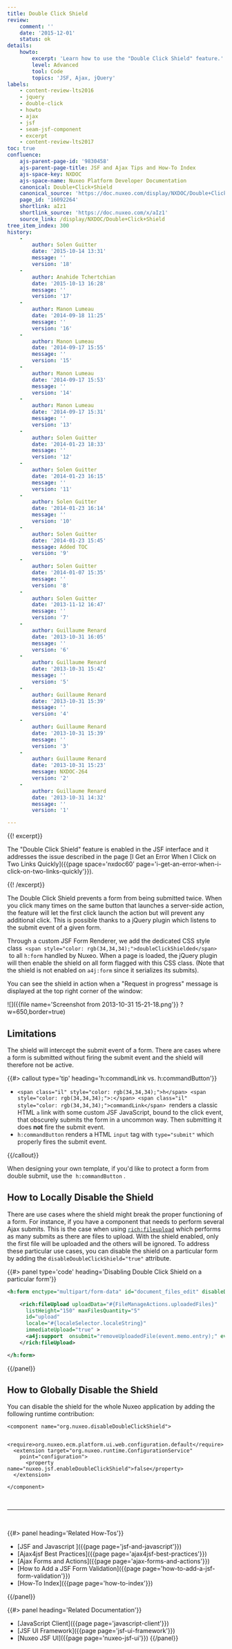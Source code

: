 ```yaml
---
title: Double Click Shield
review:
    comment: ''
    date: '2015-12-01'
    status: ok
details:
    howto:
        excerpt: 'Learn how to use the "Double Click Shield" feature.'
        level: Advanced
        tool: Code
        topics: 'JSF, Ajax, jQuery'
labels:
    - content-review-lts2016
    - jquery
    - double-click
    - howto
    - ajax
    - jsf
    - seam-jsf-component
    - excerpt
    - content-review-lts2017
toc: true
confluence:
    ajs-parent-page-id: '9830458'
    ajs-parent-page-title: JSF and Ajax Tips and How-To Index
    ajs-space-key: NXDOC
    ajs-space-name: Nuxeo Platform Developer Documentation
    canonical: Double+Click+Shield
    canonical_source: 'https://doc.nuxeo.com/display/NXDOC/Double+Click+Shield'
    page_id: '16092264'
    shortlink: aIz1
    shortlink_source: 'https://doc.nuxeo.com/x/aIz1'
    source_link: /display/NXDOC/Double+Click+Shield
tree_item_index: 300
history:
    - 
        author: Solen Guitter
        date: '2015-10-14 13:31'
        message: ''
        version: '18'
    - 
        author: Anahide Tchertchian
        date: '2015-10-13 16:28'
        message: ''
        version: '17'
    - 
        author: Manon Lumeau
        date: '2014-09-18 11:25'
        message: ''
        version: '16'
    - 
        author: Manon Lumeau
        date: '2014-09-17 15:55'
        message: ''
        version: '15'
    - 
        author: Manon Lumeau
        date: '2014-09-17 15:53'
        message: ''
        version: '14'
    - 
        author: Manon Lumeau
        date: '2014-09-17 15:31'
        message: ''
        version: '13'
    - 
        author: Solen Guitter
        date: '2014-01-23 18:33'
        message: ''
        version: '12'
    - 
        author: Solen Guitter
        date: '2014-01-23 16:15'
        message: ''
        version: '11'
    - 
        author: Solen Guitter
        date: '2014-01-23 16:14'
        message: ''
        version: '10'
    - 
        author: Solen Guitter
        date: '2014-01-23 15:45'
        message: Added TOC
        version: '9'
    - 
        author: Solen Guitter
        date: '2014-01-07 15:35'
        message: ''
        version: '8'
    - 
        author: Solen Guitter
        date: '2013-11-12 16:47'
        message: ''
        version: '7'
    - 
        author: Guillaume Renard
        date: '2013-10-31 16:05'
        message: ''
        version: '6'
    - 
        author: Guillaume Renard
        date: '2013-10-31 15:42'
        message: ''
        version: '5'
    - 
        author: Guillaume Renard
        date: '2013-10-31 15:39'
        message: ''
        version: '4'
    - 
        author: Guillaume Renard
        date: '2013-10-31 15:39'
        message: ''
        version: '3'
    - 
        author: Guillaume Renard
        date: '2013-10-31 15:23'
        message: NXDOC-264
        version: '2'
    - 
        author: Guillaume Renard
        date: '2013-10-31 14:32'
        message: ''
        version: '1'

---
```

{{! excerpt}}

The "Double Click Shield" feature is enabled in the JSF interface and it addresses the issue described in the page [I Get an Error When I Click on Two Links Quickly]({{page space='nxdoc60' page='i-get-an-error-when-i-click-on-two-links-quickly'}}).

{{! /excerpt}}

The Double Click Shield prevents a form from being submitted twice. When you click many times on the same button that launches a&nbsp;server-side action, the feature will let the first click launch the action but will prevent any additional click. This is possible thanks to a jQuery plugin which listens to the submit event of a given form.

Through a custom JSF Form Renderer, we add the dedicated CSS style class&nbsp; `<span style="color: rgb(34,34,34);">doubleClickShielded</span>` &nbsp;to all&nbsp;`h:form`&nbsp;handled by Nuxeo. When a page is loaded, the jQuery plugin will then enable the shield on all form flagged with this CSS class. (Note that the shield is not enabled on&nbsp;`a4j:form`&nbsp;since it serializes its submits).

You can see the shield in action when a "Request in progress" message is displayed at the top right corner of the window:

![]({{file name='Screenshot from 2013-10-31 15-21-18.png'}} ?w=650,border=true)

## Limitations

The shield will intercept the submit event of a form. There are cases where a form is submitted without firing the submit event and the shield will therefore not be active.

{{#> callout type='tip' heading='h:commandLink vs. h:commandButton'}}

*   `<span class="il" style="color: rgb(34,34,34);">h</span> <span style="color: rgb(34,34,34);">:</span> <span class="il" style="color: rgb(34,34,34);">commandLink</span>` <span style="color: rgb(34,34,34);">&nbsp;renders a classic HTML `a` link with some custom JSF JavaScript, bound to the click event, that obscurely submits the form in a uncommon way. Then submitting it does&nbsp;**not**&nbsp;fire the submit event.</span>
*   <span style="color: rgb(34,34,34);">`h:commandButton`&nbsp;renders a HTML `input` tag with&nbsp;`type="submit"`&nbsp;which properly fires the submit event.</span>

{{/callout}}

<span style="color: rgb(34,34,34);">When designing your own template, if you'd like to protect a form from double submit, use the&nbsp;</span>&nbsp;`h:commandButton`&nbsp;<span style="color: rgb(34,34,34);">.</span>

## How to Locally Disable the Shield

There are use cases where the shield might break the proper functioning of a form. For instance, if you have a component that needs to perform several Ajax submits. This is the case when using&nbsp;[`rich:fileupload`](http://richfileupload)&nbsp;which performs as many submits as there are files to upload. With the shield enabled, only the first file will be uploaded and the others will be ignored. To address these particular use cases, you can disable the shield on a particular form by adding the&nbsp;`disableDoubleClickShield="true"`&nbsp;attribute.

{{#> panel type='code' heading='Disabling Double Click Shield on a particular form'}}

```xml
<h:form enctype="multipart/form-data" id="document_files_edit" disableDoubleClickShield="true">

	<rich:fileUpload uploadData="#{FileManageActions.uploadedFiles}"
      listHeight="150" maxFilesQuantity="5"
      id="upload"
      locale="#{localeSelector.localeString}"
      immediateUpload="true" >
      <a4j:support  onsubmit="removeUploadedFile(event.memo.entry);" event="onclear"/>
	</rich:fileUpload>

</h:form>
```

{{/panel}}

## How to Globally Disable the Shield

You can disable the shield for the whole Nuxeo application by adding the following runtime contribution:

```
<component name="org.nuxeo.disableDoubleClickShield">

  <require>org.nuxeo.ecm.platform.ui.web.configuration.default</require>
  <extension target="org.nuxeo.runtime.ConfigurationService"
    point="configuration">
      <property name="nuxeo.jsf.enableDoubleClickShield">false</property>
  </extension>

</component>
```

&nbsp;

* * *

&nbsp;

<div class="row" data-equalizer data-equalize-on="medium"><div class="column medium-6">{{#> panel heading='Related How-Tos'}}

- [JSF and Javascript ]({{page page='jsf-and-javascript'}})
- [Ajax4jsf Best Practices]({{page page='ajax4jsf-best-practices'}})
- [Ajax Forms and Actions]({{page page='ajax-forms-and-actions'}})
- [How to Add a JSF Form Validation]({{page page='how-to-add-a-jsf-form-validation'}})
- [How-To Index]({{page page='how-to-index'}})

{{/panel}}</div><div class="column medium-6">{{#> panel heading='Related Documentation'}}

- [JavaScript Client]({{page page='javascript-client'}})
- [JSF UI Framework]({{page page='jsf-ui-framework'}})
- [Nuxeo JSF UI]({{page page='nuxeo-jsf-ui'}})
{{/panel}}</div></div>
